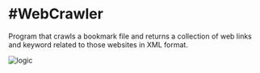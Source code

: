#WebCrawler
==========

Program that crawls a bookmark file and returns a collection of web links and keyword related to those websites in XML format.

![logic]( http://www.itreverie.com/githubimages/itReverie-web-crawler.png)


